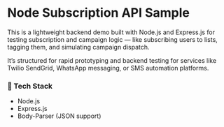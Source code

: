 # Node Subscription API Sample

This is a lightweight backend demo built with Node.js and Express.js for testing subscription and campaign logic — like subscribing users to lists, tagging them, and simulating campaign dispatch.

It’s structured for rapid prototyping and backend testing for services like Twilio SendGrid, WhatsApp messaging, or SMS automation platforms.

### 🔧 Tech Stack
- Node.js
- Express.js
- Body-Parser (JSON support)